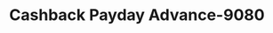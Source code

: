 ---
f_zip-code: 92234
f_state-code: CA
title: Cashback Payday Advance-9080
f_phone: 760-770-1790
f_city-only: Cathedral City
f_address: 68225 Ramon Rd Cathedral City
f_location-unique-id: '9080'
slug: cashback-payday-advance-9080
updated-on: '2024-05-30T13:46:58.046Z'
created-on: '2024-05-30T13:36:59.803Z'
published-on: '2024-05-30T13:54:32.469Z'
f_city-state: cms/city/cathedral-city-ca.md
f_company: cms/company/cashback-payday-advance.md
f_state: cms/state/california.md
layout: '[payday-loan].html'
tags: payday-loan
---